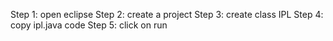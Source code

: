 Step 1: open eclipse 
Step 2: create a project
Step 3: create class IPL
Step 4: copy ipl.java code 
Step 5: click on run
